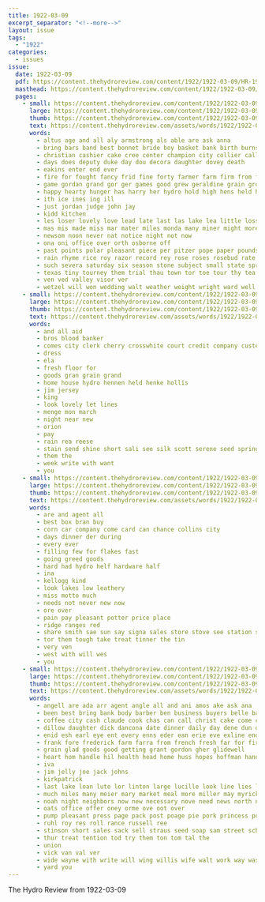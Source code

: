 ```yaml
---
title: 1922-03-09
excerpt_separator: "<!--more-->"
layout: issue
tags:
  - "1922"
categories:
  - issues
issue:
  date: 1922-03-09
  pdf: https://content.thehydroreview.com/content/1922/1922-03-09/HR-1922-03-09.pdf
  masthead: https://content.thehydroreview.com/content/1922/1922-03-09/masthead/HR-1922-03-09.jpg
  pages:
    - small: https://content.thehydroreview.com/content/1922/1922-03-09/small/HR-1922-03-09-01.jpg
      large: https://content.thehydroreview.com/content/1922/1922-03-09/large/HR-1922-03-09-01.jpg
      thumb: https://content.thehydroreview.com/content/1922/1922-03-09/thumbnails/HR-1922-03-09-01.jpg
      text: https://content.thehydroreview.com/assets/words/1922/1922-03-09/HR-1922-03-09-01.txt
      words:
        - altus age and all aly armstrong als able are ask anna
        - bring bars band best bonnet bride boy basket bank birth burns bor business backs bea bethel burn ball brad been bon bound boys
        - christian cashier cake cree center champion city collier call cordell church cheer cox can cen claud court choo
        - days does deputy duke day dou decora daughter dovey death
        - eakins enter end ever
        - fire for fought fancy frid fine forty farmer farm firm from first fell full faylor friends fail felton few
        - game gordan grand gor ger games good grew geraldine grain grown gordon
        - happy hearty hunger has harry her hydro hold high hens held hardware head had herndon home
        - ith ice ines ing ill
        - just jordan judge john jay
        - kidd kitchen
        - les loser lovely love lead late last las lake lea little loss later lola like
        - mas mis made miss mar mater miles monda many miner might more may mansell merry monday march most mare
        - newsom noon never nat notice night not now
        - ona oni office over orth osborne off
        - past points polar pleasant piece per pitzer pope paper pounds pink phe pen proud persons public
        - rain rhyme rice roy razor record rey rose roses rosebud rate round resta rock real roose records
        - such severa saturday six season stone subject small state spring sunday school super she store stockton shorty second score sale
        - texas tiny tourney them trial thau town tor toe tour thy tea ten than tol try take thacker the ted trace tay team
        - ven ved valley visor ver
        - wetzel will won wedding walt weather weight wright ward well win with week winners wall was waterloo winning west white worth williams warning
    - small: https://content.thehydroreview.com/content/1922/1922-03-09/small/HR-1922-03-09-02.jpg
      large: https://content.thehydroreview.com/content/1922/1922-03-09/large/HR-1922-03-09-02.jpg
      thumb: https://content.thehydroreview.com/content/1922/1922-03-09/thumbnails/HR-1922-03-09-02.jpg
      text: https://content.thehydroreview.com/assets/words/1922/1922-03-09/HR-1922-03-09-02.txt
      words:
        - and all aid
        - bros blood banker
        - comes city clerk cherry crosswhite court credit company custer
        - dress
        - ela
        - fresh floor for
        - goods gran grain grand
        - home house hydro hennen held henke hollis
        - jim jersey
        - king
        - look lovely let lines
        - menge mon march
        - night near new
        - orion
        - pay
        - rain rea reese
        - stain send shine short sali see silk scott serene seed spring sun standard sale show
        - them the
        - week write with want
        - you
    - small: https://content.thehydroreview.com/content/1922/1922-03-09/small/HR-1922-03-09-03.jpg
      large: https://content.thehydroreview.com/content/1922/1922-03-09/large/HR-1922-03-09-03.jpg
      thumb: https://content.thehydroreview.com/content/1922/1922-03-09/thumbnails/HR-1922-03-09-03.jpg
      text: https://content.thehydroreview.com/assets/words/1922/1922-03-09/HR-1922-03-09-03.txt
      words:
        - are and agent all
        - best box bran buy
        - corn car company come card can chance collins city
        - days dinner der during
        - every ever
        - filling few for flakes fast
        - going greed goods
        - hard had hydro helf hardware half
        - ina
        - kellogg kind
        - look lakes low leathery
        - miss motto much
        - needs not never new now
        - ore over
        - pain pay pleasant potter price place
        - ridge ranges red
        - share smith sae sun say signa sales store stove see station sid spring saw
        - tor them tough take treat tinner the tin
        - very ven
        - west with will wes
        - you
    - small: https://content.thehydroreview.com/content/1922/1922-03-09/small/HR-1922-03-09-04.jpg
      large: https://content.thehydroreview.com/content/1922/1922-03-09/large/HR-1922-03-09-04.jpg
      thumb: https://content.thehydroreview.com/content/1922/1922-03-09/thumbnails/HR-1922-03-09-04.jpg
      text: https://content.thehydroreview.com/assets/words/1922/1922-03-09/HR-1922-03-09-04.txt
      words:
        - angell are ada arr agent angle all and ani amos ake ask ana
        - been best bring bank body barber ben business buyers belle bach boucher bread beans
        - coffee city cash claude cook chas can call christ cake come clock car cotton clinton
        - dillow daughter dick dancona date dinner daily day dene dun dyke dykes days
        - enid esh earl eye ent every enns eder ean erie eve exline end
        - frank fore frederick farm farra from french fresh far for fire friday frie free
        - grain glad goods good getting grant gordon gher glidewell
        - heart hom handle hil health head home huss hopes hoffman hand him henke hail herford her horse hinton has hydro hane
        - iva
        - jim jelly joe jack johns
        - kirkpatrick
        - last lake loan lute lor linton large lucille look line lies lemon later little lows lave lay
        - much miles many meier mary market meal more miller may myrick mille moore march matter monday
        - noah night neighbors now new necessary nove need news north ngin
        - oats office offer oney orme ove oot over
        - pump pleasant press page pack post poage pie pork princess pounds pound pam peed pitzer peter pickford palm per purchase pauli
        - ruhl roy res roll rance russell ree
        - stinson short sales sack sell straus seed soap sam street school saturday sale sun stock sylvester som sunday see sutton starch sund share special sil strong sugar spring she supply supper
        - thur treat tention tod try them ton tom tal the
        - union
        - vick van val ver
        - wide wayne with write will wing willis wife walt work way was wallace wish want week
        - yard you
---
```


The Hydro Review from 1922-03-09

<!--more-->

